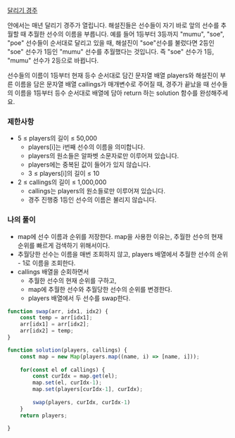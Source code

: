 <a href="https://school.programmers.co.kr/learn/courses/30/lessons/178871">달리기 경주</a>

얀에서는 매년 달리기 경주가 열립니다. 해설진들은 선수들이 자기 바로 앞의 선수를 추월할 때 추월한 선수의 이름을 부릅니다. 예를 들어 1등부터 3등까지 "mumu", "soe", "poe" 선수들이 순서대로 달리고 있을 때, 해설진이 "soe"선수를 불렀다면 2등인 "soe" 선수가 1등인 "mumu" 선수를 추월했다는 것입니다. 즉 "soe" 선수가 1등, "mumu" 선수가 2등으로 바뀝니다.

선수들의 이름이 1등부터 현재 등수 순서대로 담긴 문자열 배열 players와 해설진이 부른 이름을 담은 문자열 배열 callings가 매개변수로 주어질 때, 경주가 끝났을 때 선수들의 이름을 1등부터 등수 순서대로 배열에 담아 return 하는 solution 함수를 완성해주세요.

### 제한사항

- 5 ≤ players의 길이 ≤ 50,000
  - players[i]는 i번째 선수의 이름을 의미합니다.
  - players의 원소들은 알파벳 소문자로만 이루어져 있습니다.
  - players에는 중복된 값이 들어가 있지 않습니다.
  - 3 ≤ players[i]의 길이 ≤ 10
- 2 ≤ callings의 길이 ≤ 1,000,000
  - callings는 players의 원소들로만 이루어져 있습니다.
  - 경주 진행중 1등인 선수의 이름은 불리지 않습니다.

### 나의 풀이

- map에 선수 이름과 순위를 저장한다. map을 사용한 이유는, 추월한 선수의 현재 순위를 빠르게 검색하기 위해서이다.
- 추월당한 선수는 이름을 매번 조회하지 않고, players 배열에서 추월한 선수의 순위 - 1로 이름을 조회한다. 
- callings 배열을 순회하면서
    - 추월한 선수의 현재 순위를 구하고,
    - map에 추월한 선수와 추월당한 선수의 순위를 변경한다.
    - players 배열에서 두 선수를 swap한다.

```js
function swap(arr, idx1, idx2) {
    const temp = arr[idx1];
    arr[idx1] = arr[idx2];
    arr[idx2] = temp;
}

function solution(players, callings) {
    const map = new Map(players.map((name, i) => [name, i]));
    
    for(const el of callings) {
        const curIdx = map.get(el);
        map.set(el, curIdx-1);
        map.set(players[curIdx-1], curIdx);
        
        swap(players, curIdx, curIdx-1)
    }
    return players;
    
}
```